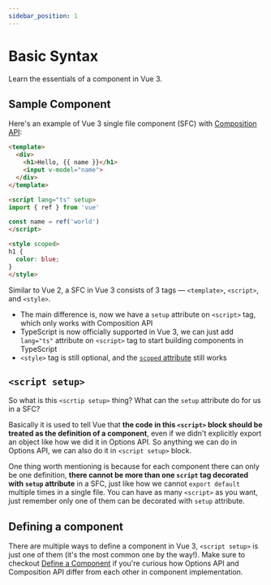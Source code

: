 ```yaml
---
sidebar_position: 1
---
```


# Basic Syntax

Learn the essentials of a component in Vue 3.

## Sample Component

Here's an example of Vue 3 single file component (SFC) with [Composition API](https://vuejs.org/guide/introduction.html#composition-api):

```html
<template>
  <div>
    <h1>Hello, {{ name }}</h1>
    <input v-model="name">
  </div>
</template>

<script lang="ts" setup>
import { ref } from 'vue'

const name = ref('world')
</script>

<style scoped>
h1 {
  color: blue;
}
</style>
```

Similar to Vue 2, a SFC in Vue 3 consists of 3 tags — `<template>`, `<script>`, and `<style>`.

- The main difference is, now we have a `setup` attribute on `<script>` tag, which only works with Composition API
- TypeScript is now officially supported in Vue 3, we can just add `lang="ts"` attribute on `<script>` tag to start building components in TypeScript
- `<style>` tag is still optional, and the [`scoped` attribute](https://vue-loader.vuejs.org/guide/scoped-css.html#scoped-css) still works

## `<script setup>`

So what is this `<scrtip setup>` thing? What can the `setup` attribute do for us in a SFC?

Basically it is used to tell Vue that **the code in this `<script>` block should be treated as the definition of a component**, even if we didn't explicitly export an object like how we did it in Options API. So anything we can do in Options API, we can also do it in `<script setup>` block.

One thing worth mentioning is because for each component there can only be one definition, **there cannot be more than one `script` tag decorated with `setup` attribute** in a SFC, just like how we cannot `export default` multiple times in a single file. You can have as many `<script>` as you want, just remember only one of them can be decorated with `setup` attribute.

## Defining a component

There are multiple ways to define a component in Vue 3, `<script setup>` is just one of them (it's the most common one by the way!). Make sure to checkout [Define a Component](./define-a-component) if you're curious how Options API and Composition API differ from each other in component implementation.